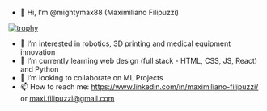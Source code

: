- 👋 Hi, I’m @mightymax88 (Maximiliano Filipuzzi)

[![trophy](https://github-profile-trophy.vercel.app/?username=mightymax88&theme=onedark)](https://github.com/mightymax88/github-profile-trophy)

- 👀 I’m interested in robotics, 3D printing and medical equipment innovation
- 🌱 I’m currently learning web design (full stack - HTML, CSS, JS, React) and Python
- 💞️ I’m looking to collaborate on ML Projects
- 📫 How to reach me: https://www.linkedin.com/in/maximiliano-filipuzzi/ or maxi.filipuzzi@gmail.com

<!---
mightymax88/mightymax88 is a ✨ special ✨ repository because its `README.md` (this file) appears on your GitHub profile.
You can click the Preview link to take a look at your changes.
--->
